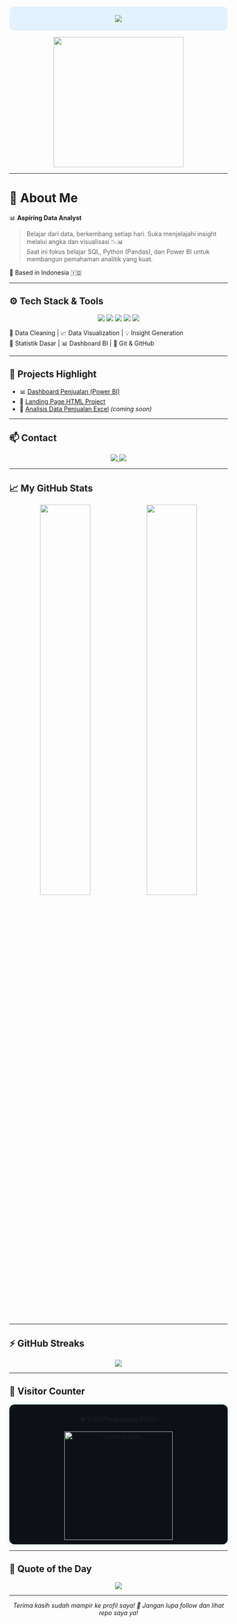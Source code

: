 <!-- 🔷 HEADER -->
<div align="center" style="background-color:#e3f2fd;padding:20px;border-radius:12px;">
  <img src="https://readme-typing-svg.herokuapp.com?lines=Halo,+saya+Aldi__+👋;Aspiring+Data+Analyst;SQL,+Python,+Power+BI+Enthusiast;&center=true&width=500&height=45">
</div>

<p align="center">
  <img src="https://media.giphy.com/media/qgQUggAC3Pfv687qPC/giphy.gif" width="300"/>
</p>

---

# 👤 About Me

📊 **Aspiring Data Analyst**  
> Belajar dari data, berkembang setiap hari. Suka menjelajahi insight melalui angka dan visualisasi 📉📊  
> Saat ini fokus belajar SQL, Python (Pandas), dan Power BI untuk membangun pemahaman analitik yang kuat.

📍 Based in Indonesia 🇮🇩

---

## ⚙️ Tech Stack & Tools

<p align="center">
  <img src="https://img.shields.io/badge/SQL-025E8C?style=flat-square&logo=postgresql&logoColor=white"/>
  <img src="https://img.shields.io/badge/Python-3776AB?style=flat-square&logo=python&logoColor=white"/>
  <img src="https://img.shields.io/badge/Excel-217346?style=flat-square&logo=microsoft-excel&logoColor=white"/>
  <img src="https://img.shields.io/badge/Power%20BI-F2C811?style=flat-square&logo=powerbi&logoColor=black"/>
  <img src="https://img.shields.io/badge/Google%20Data%20Studio-4285F4?style=flat-square&logo=googlestreetview&logoColor=white"/>
</p>

🧼 Data Cleaning | 📈 Data Visualization | 💡 Insight Generation  
🧪 Statistik Dasar | 📊 Dashboard BI | 🔁 Git & GitHub

---

## 🚀 Projects Highlight

- 📊 [Dashboard Penjualan (Power BI)](https://github.com/kopikap11/icp_kel_1)
- 💼 [Landing Page HTML Project](https://github.com/kopikap11/SoftwareEngginering_kel4)
- 📁 [Analisis Data Penjualan Excel](#) *(coming soon)*

---

## 📫 Contact

<p align="center">
  <a href="mailto:rbaldii1222@gmail.com">
    <img src="https://img.shields.io/badge/Gmail-D14836?style=for-the-badge&logo=gmail&logoColor=white"/>
  </a>
  <a href="https://instagram.com/rb.aldii" target="_blank">
    <img src="https://img.shields.io/badge/@rb.aldii-E4405F?style=for-the-badge&logo=instagram&logoColor=white"/>
  </a>
</p>

---

## 📈 My GitHub Stats

<p align="center">
  <img src="https://github-readme-stats.vercel.app/api?username=kopikap11&show_icons=true&theme=tokyonight" width="48%"/>
  <img src="https://github-readme-stats.vercel.app/api/top-langs/?username=kopikap11&layout=compact&theme=tokyonight" width="48%"/>
</p>

---

## ⚡️ GitHub Streaks

<p align="center">
  <img src="https://github-readme-streak-stats.herokuapp.com/?user=kopikap11&theme=tokyonight&hide_border=true"/>
</p>

---

## 🧩 Visitor Counter

<div align="center" style="background-color:#0d1117;padding:10px 20px;border-radius:12px;box-shadow:0px 0px 10px rgba(0,255,255,0.2);">
  <p><strong>👁️ Total Pengunjung Profil:</strong></p>
  <img src="https://visitor-badge.laobi.icu/badge?page_id=kopikap11.kopikap11&style=flat-square&color=white&textColor=cyan&labelColor=0d1117" width="250" alt="visitor badge"/>
</div>

---

## 🎯 Quote of the Day

<p align="center">
  <img src="https://readme-typing-svg.herokuapp.com?lines=Belajar+data+setiap+hari;+Gagal+adalah+bagian+dari+analisis;+Terus+explore+dan+berkembang!&center=true&width=500&height=45">
</p>

---

<p align="center"><i>Terima kasih sudah mampir ke profil saya! 🌟 Jangan lupa follow dan lihat repo saya ya!</i></p>
